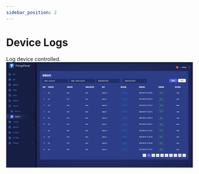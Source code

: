 ```yaml
---
sidebar_position: 2
---
```


# Device Logs
Log device controlled. ![Manual and automatic control of devices](../../img/device_Log.png)